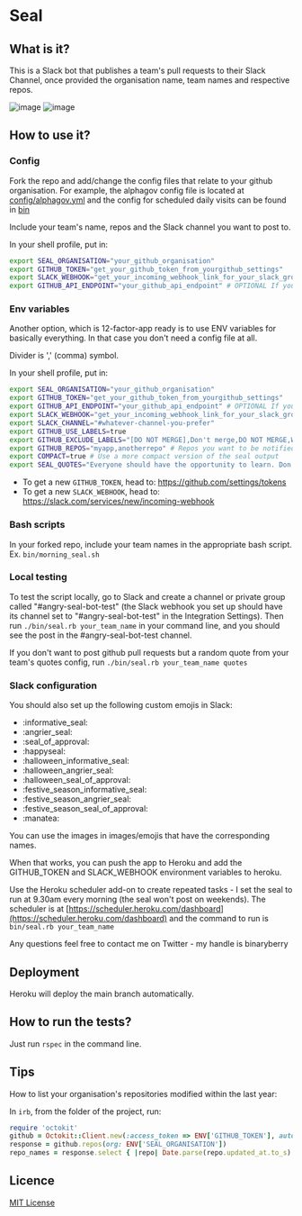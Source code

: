 # Seal

## What is it?

This is a Slack bot that publishes a team's pull requests to their Slack Channel, once provided the organisation name, team names and respective repos.

![image](https://github.com/binaryberry/seal/blob/master/images/readme/informative.png)
![image](https://github.com/binaryberry/seal/blob/master/images/readme/angry.png)

## How to use it?

### Config

Fork the repo and add/change the config files that relate to your github organisation. For example, the alphagov config file is located at [config/alphagov.yml](config/alphagov.yml) and the config for scheduled daily visits can be found in [bin](bin)

Include your team's name, repos and the Slack channel you want to post to.

In your shell profile, put in:

```sh
export SEAL_ORGANISATION="your_github_organisation"
export GITHUB_TOKEN="get_your_github_token_from_yourgithub_settings"
export SLACK_WEBHOOK="get_your_incoming_webhook_link_for_your_slack_group_channel"
export GITHUB_API_ENDPOINT="your_github_api_endpoint" # OPTIONAL If you are using a Github Enterprise instance
```

### Env variables

Another option, which is 12-factor-app ready is to use ENV variables for basically everything.
In that case you don't need a config file at all.

Divider is ',' (comma) symbol.

In your shell profile, put in:

```sh
export SEAL_ORGANISATION="your_github_organisation"
export GITHUB_TOKEN="get_your_github_token_from_yourgithub_settings"
export GITHUB_API_ENDPOINT="your_github_api_endpoint" # OPTIONAL If you are using a Github Enterprise instance
export SLACK_WEBHOOK="get_your_incoming_webhook_link_for_your_slack_group_channel"
export SLACK_CHANNEL="#whatever-channel-you-prefer"
export GITHUB_USE_LABELS=true
export GITHUB_EXCLUDE_LABELS="[DO NOT MERGE],Don't merge,DO NOT MERGE,Waiting on factcheck,wip"
export GITHUB_REPOS="myapp,anotherrepo" # Repos you want to be notified about
export COMPACT=true # Use a more compact version of the seal output
export SEAL_QUOTES="Everyone should have the opportunity to learn. Don’t be afraid to pick up stories on things you don’t understand and ask for help with them.,Try to pair when possible."
```

- To get a new `GITHUB_TOKEN`, head to: https://github.com/settings/tokens
- To get a new `SLACK_WEBHOOK`, head to: https://slack.com/services/new/incoming-webhook

### Bash scripts

In your forked repo, include your team names in the appropriate bash script. Ex. `bin/morning_seal.sh`

### Local testing

To test the script locally, go to Slack and create a channel or private group called "#angry-seal-bot-test" (the Slack webhook you set up should have its channel set to "#angry-seal-bot-test" in the Integration Settings). Then run `./bin/seal.rb your_team_name` in your command line, and you should see the post in the #angry-seal-bot-test channel.

If you don't want to post github pull requests but a random quote from your team's quotes config, run `./bin/seal.rb your_team_name quotes`

### Slack configuration

You should also set up the following custom emojis in Slack:

- :informative_seal:
- :angrier_seal:
- :seal_of_approval:
- :happyseal:
- :halloween_informative_seal:
- :halloween_angrier_seal:
- :halloween_seal_of_approval:
- :festive_season_informative_seal:
- :festive_season_angrier_seal:
- :festive_season_seal_of_approval:
- :manatea:

You can use the images in images/emojis that have the corresponding names.

When that works, you can push the app to Heroku and add the GITHUB_TOKEN and SLACK_WEBHOOK environment variables to heroku.

Use the Heroku scheduler add-on to create repeated tasks - I set the seal to run at 9.30am every morning (the seal won't post on weekends). The scheduler is at [https://scheduler.heroku.com/dashboard](https://scheduler.heroku.com/dashboard) and the command to run is `bin/seal.rb your_team_name`

Any questions feel free to contact me on Twitter - my handle is binaryberry

## Deployment

Heroku will deploy the main branch automatically.

## How to run the tests?

Just run `rspec` in the command line.

## Tips

How to list your organisation's repositories modified within the last year:

In `irb`, from the folder of the project, run:

```ruby
require 'octokit'
github = Octokit::Client.new(:access_token => ENV['GITHUB_TOKEN'], auto_pagination: true)
response = github.repos(org: ENV['SEAL_ORGANISATION'])
repo_names = response.select { |repo| Date.parse(repo.updated_at.to_s) > (Date.today - 365) }.map(&:name)
```

## Licence

[MIT License](LICENCE)
